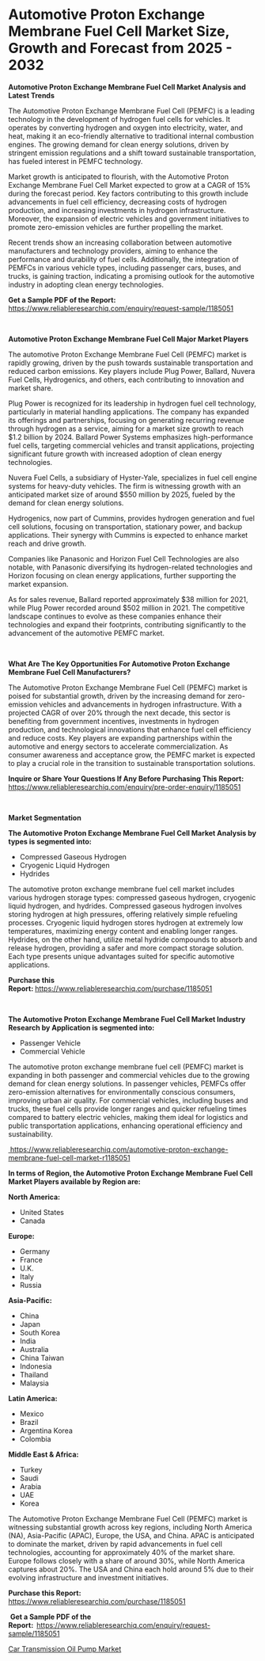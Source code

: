 <p><h1>Automotive Proton Exchange Membrane Fuel Cell Market Size, Growth and Forecast from 2025 - 2032</h1></p><p><strong>Automotive Proton Exchange Membrane Fuel Cell Market Analysis and Latest Trends</strong></p>
<p><p>The Automotive Proton Exchange Membrane Fuel Cell (PEMFC) is a leading technology in the development of hydrogen fuel cells for vehicles. It operates by converting hydrogen and oxygen into electricity, water, and heat, making it an eco-friendly alternative to traditional internal combustion engines. The growing demand for clean energy solutions, driven by stringent emission regulations and a shift toward sustainable transportation, has fueled interest in PEMFC technology.</p><p>Market growth is anticipated to flourish, with the Automotive Proton Exchange Membrane Fuel Cell Market expected to grow at a CAGR of 15% during the forecast period. Key factors contributing to this growth include advancements in fuel cell efficiency, decreasing costs of hydrogen production, and increasing investments in hydrogen infrastructure. Moreover, the expansion of electric vehicles and government initiatives to promote zero-emission vehicles are further propelling the market.</p><p>Recent trends show an increasing collaboration between automotive manufacturers and technology providers, aiming to enhance the performance and durability of fuel cells. Additionally, the integration of PEMFCs in various vehicle types, including passenger cars, buses, and trucks, is gaining traction, indicating a promising outlook for the automotive industry in adopting clean energy technologies.</p></p>
<p><strong>Get a Sample PDF of the Report:&nbsp;</strong> <a href="https://www.reliableresearchiq.com/enquiry/request-sample/1185051?utm_campaign=2277&utm_medium=2&utm_source=Github&utm_content=ia&utm_term=28032025&utm_id=automotive-proton-exchange-membrane-fuel-cell">https://www.reliableresearchiq.com/enquiry/request-sample/1185051</a></p>
<p>&nbsp;</p>
<p><strong>Automotive Proton Exchange Membrane Fuel Cell Major Market Players</strong></p>
<p><p>The automotive Proton Exchange Membrane Fuel Cell (PEMFC) market is rapidly growing, driven by the push towards sustainable transportation and reduced carbon emissions. Key players include Plug Power, Ballard, Nuvera Fuel Cells, Hydrogenics, and others, each contributing to innovation and market share.</p><p>Plug Power is recognized for its leadership in hydrogen fuel cell technology, particularly in material handling applications. The company has expanded its offerings and partnerships, focusing on generating recurring revenue through hydrogen as a service, aiming for a market size growth to reach $1.2 billion by 2024. Ballard Power Systems emphasizes high-performance fuel cells, targeting commercial vehicles and transit applications, projecting significant future growth with increased adoption of clean energy technologies.</p><p>Nuvera Fuel Cells, a subsidiary of Hyster-Yale, specializes in fuel cell engine systems for heavy-duty vehicles. The firm is witnessing growth with an anticipated market size of around $550 million by 2025, fueled by the demand for clean energy solutions.</p><p>Hydrogenics, now part of Cummins, provides hydrogen generation and fuel cell solutions, focusing on transportation, stationary power, and backup applications. Their synergy with Cummins is expected to enhance market reach and drive growth.</p><p>Companies like Panasonic and Horizon Fuel Cell Technologies are also notable, with Panasonic diversifying its hydrogen-related technologies and Horizon focusing on clean energy applications, further supporting the market expansion.</p><p>As for sales revenue, Ballard reported approximately $38 million for 2021, while Plug Power recorded around $502 million in 2021. The competitive landscape continues to evolve as these companies enhance their technologies and expand their footprints, contributing significantly to the advancement of the automotive PEMFC market.</p></p>
<p>&nbsp;</p>
<p><strong>What Are The Key Opportunities For Automotive Proton Exchange Membrane Fuel Cell Manufacturers?</strong></p>
<p><p>The Automotive Proton Exchange Membrane Fuel Cell (PEMFC) market is poised for substantial growth, driven by the increasing demand for zero-emission vehicles and advancements in hydrogen infrastructure. With a projected CAGR of over 20% through the next decade, this sector is benefiting from government incentives, investments in hydrogen production, and technological innovations that enhance fuel cell efficiency and reduce costs. Key players are expanding partnerships within the automotive and energy sectors to accelerate commercialization. As consumer awareness and acceptance grow, the PEMFC market is expected to play a crucial role in the transition to sustainable transportation solutions.</p></p>
<p><strong>Inquire or Share Your Questions If Any Before Purchasing This Report:</strong> <a href="https://www.reliableresearchiq.com/enquiry/pre-order-enquiry/1185051?utm_campaign=2277&utm_medium=2&utm_source=Github&utm_content=ia&utm_term=28032025&utm_id=automotive-proton-exchange-membrane-fuel-cell">https://www.reliableresearchiq.com/enquiry/pre-order-enquiry/1185051</a></p>
<p>&nbsp;</p>
<p><strong>Market Segmentation</strong></p>
<p><strong>The Automotive Proton Exchange Membrane Fuel Cell Market Analysis by types is segmented into:</strong></p>
<p><ul><li>Compressed Gaseous Hydrogen</li><li>Cryogenic Liquid Hydrogen</li><li>Hydrides</li></ul></p>
<p><p>The automotive proton exchange membrane fuel cell market includes various hydrogen storage types: compressed gaseous hydrogen, cryogenic liquid hydrogen, and hydrides. Compressed gaseous hydrogen involves storing hydrogen at high pressures, offering relatively simple refueling processes. Cryogenic liquid hydrogen stores hydrogen at extremely low temperatures, maximizing energy content and enabling longer ranges. Hydrides, on the other hand, utilize metal hydride compounds to absorb and release hydrogen, providing a safer and more compact storage solution. Each type presents unique advantages suited for specific automotive applications.</p></p>
<p><strong>Purchase this Report:&nbsp;</strong><a href="https://www.reliableresearchiq.com/purchase/1185051?utm_campaign=2277&utm_medium=2&utm_source=Github&utm_content=ia&utm_term=28032025&utm_id=automotive-proton-exchange-membrane-fuel-cell">https://www.reliableresearchiq.com/purchase/1185051</a></p>
<p>&nbsp;</p>
<p><strong>The Automotive Proton Exchange Membrane Fuel Cell Market Industry Research by Application is segmented into:</strong></p>
<p><ul><li>Passenger Vehicle</li><li>Commercial Vehicle</li></ul></p>
<p><p>The automotive proton exchange membrane fuel cell (PEMFC) market is expanding in both passenger and commercial vehicles due to the growing demand for clean energy solutions. In passenger vehicles, PEMFCs offer zero-emission alternatives for environmentally conscious consumers, improving urban air quality. For commercial vehicles, including buses and trucks, these fuel cells provide longer ranges and quicker refueling times compared to battery electric vehicles, making them ideal for logistics and public transportation applications, enhancing operational efficiency and sustainability.</p></p>
<p><a href="https://www.reliableresearchiq.com/automotive-proton-exchange-membrane-fuel-cell-market-r1185051?utm_campaign=2277&utm_medium=2&utm_source=Github&utm_content=ia&utm_term=28032025&utm_id=automotive-proton-exchange-membrane-fuel-cell">&nbsp;https://www.reliableresearchiq.com/automotive-proton-exchange-membrane-fuel-cell-market-r1185051</a></p>
<p><strong>In terms of Region, the Automotive Proton Exchange Membrane Fuel Cell Market Players available by Region are:</strong></p>
<p>
    <p> <strong> North America: </strong>
        <ul>
            <li>United States</li>
            <li>Canada</li>
        </ul>
        </p> 
    <p> <strong> Europe: </strong>
        <ul>
            <li>Germany</li>
            <li>France</li>
            <li>U.K.</li>
            <li>Italy</li>
            <li>Russia</li>
        </ul>
        </p> 
    <p> <strong> Asia-Pacific: </strong>
        <ul>
            <li>China</li>
            <li>Japan</li>
            <li>South Korea</li>
            <li>India</li>
            <li>Australia</li>
            <li>China Taiwan</li>
            <li>Indonesia</li>
            <li>Thailand</li>
            <li>Malaysia</li>
        </ul>
        </p> 
    <p> <strong> Latin America: </strong>
        <ul>
            <li>Mexico</li>
            <li>Brazil</li>
            <li>Argentina Korea</li>
            <li>Colombia</li>
        </ul>
        </p> 
    <p> <strong> Middle East & Africa: </strong>
        <ul>
            <li>Turkey</li>
            <li>Saudi</li>
            <li>Arabia</li>
            <li>UAE</li>
            <li>Korea</li>
        </ul>
    </p>
    </p>
<p><p>The Automotive Proton Exchange Membrane Fuel Cell (PEMFC) market is witnessing substantial growth across key regions, including North America (NA), Asia-Pacific (APAC), Europe, the USA, and China. APAC is anticipated to dominate the market, driven by rapid advancements in fuel cell technologies, accounting for approximately 40% of the market share. Europe follows closely with a share of around 30%, while North America captures about 20%. The USA and China each hold around 5% due to their evolving infrastructure and investment initiatives.</p></p>
<p><strong>Purchase this Report: </strong><a href="https://www.reliableresearchiq.com/purchase/1185051?utm_campaign=2277&utm_medium=2&utm_source=Github&utm_content=ia&utm_term=28032025&utm_id=automotive-proton-exchange-membrane-fuel-cell">https://www.reliableresearchiq.com/purchase/1185051</a></p>
<p>&nbsp;<strong>Get a Sample PDF of the Report:&nbsp;&nbsp;</strong><a href="https://www.reliableresearchiq.com/enquiry/request-sample/1185051?utm_campaign=2277&utm_medium=2&utm_source=Github&utm_content=ia&utm_term=28032025&utm_id=automotive-proton-exchange-membrane-fuel-cell">https://www.reliableresearchiq.com/enquiry/request-sample/1185051</a></p>
<p><strong></strong></p>
<p><p><a href="https://github.com/DixieGrimes/Market-Research-Report-List-2/blob/main/car-transmission-oil-pump-market.md?utm_campaign=2277&utm_medium=2&utm_source=Github&utm_content=ia&utm_term=28032025&utm_id=automotive-proton-exchange-membrane-fuel-cell">Car Transmission Oil Pump Market</a></p></p>